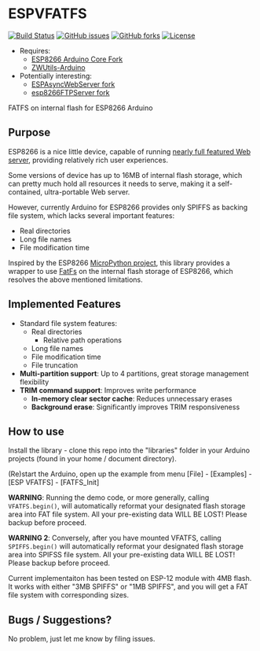 # ESPVFATFS
[![Build Status](https://travis-ci.org/Adam5Wu/ESPVFATFS.svg?branch=master)](https://travis-ci.org/Adam5Wu/ESPVFATFS)
[![GitHub issues](https://img.shields.io/github/issues/Adam5Wu/ESPVFATFS.svg)](https://github.com/Adam5Wu/ESPVFATFS/issues)
[![GitHub forks](https://img.shields.io/github/forks/Adam5Wu/ESPVFATFS.svg)](https://github.com/Adam5Wu/ESPVFATFS/network)
[![License](https://img.shields.io/github/license/Adam5Wu/ESPVFATFS.svg)](./LICENSE)

* Requires:
	- [ESP8266 Arduino Core Fork](https://github.com/Adam5Wu/Arduino-esp8266)
	- [ZWUtils-Arduino](https://github.com/Adam5Wu/ZWUtils-Arduino)
* Potentially interesting:
	- [ESPAsyncWebServer fork](https://github.com/Adam5Wu/ESPAsyncWebServer)
	- [esp8266FTPServer fork](https://github.com/Adam5Wu/esp8266FTPServer)

FATFS on internal flash for ESP8266 Arduino

## Purpose

ESP8266 is a nice little device, capable of running [nearly full featured Web server](https://github.com/me-no-dev/ESPAsyncWebServer), providing relatively rich user experiences.

Some versions of device has up to 16MB of internal flash storage, which can pretty much hold all resources it needs to serve, making it a self-contained, ultra-portable Web server.

However, currently Arduino for ESP8266 provides only SPIFFS as backing file system, which lacks several important features:
- Real directories
- Long file names
- File modification time

Inspired by the ESP8266 [MicroPython project](https://github.com/Adam5Wu/ESPAsyncWebServer), this library provides a wrapper to use [FatFs](http://elm-chan.org/fsw/ff/00index_e.html) on the internal flash storage of ESP8266, which resolves the above mentioned limitations.

## Implemented Features

- Standard file system features:
	- Real directories
		- Relative path operations
	- Long file names
	- File modification time
	- File truncation
- **Multi-partition support**: Up to 4 partitions, great storage management flexibility
- **TRIM command support**: Improves write performance
	- **In-memory clear sector cache**: Reduces unnecessary erases
	- **Background erase**: Significantly improves TRIM responsiveness

## How to use

Install the library - clone this repo into the "libraries" folder in your Arduino projects (found in your home / document directory).

(Re)start the Arduino, open up the example from menu [File] - [Examples] - [ESP VFATFS] - [FATFS_Init]

**WARNING**: Running the demo code, or more generally, calling `VFATFS.begin()`, will automatically reformat your designated flash storage area into FAT file system. All your pre-existing data WILL BE LOST! Please backup before proceed.

**WARNING 2**: Conversely, after you have mounted VFATFS, calling `SPIFFS.begin()` will automatically reformat your designated flash storage area into SPIFSS file system. All your pre-existing data WILL BE LOST! Please backup before proceed.

Current implementaiton has been tested on ESP-12 module with 4MB flash. It works with either "3MB SPIFFS" or "1MB SPIFFS", and you will get a FAT file system with corresponding sizes.

## Bugs / Suggestions?

No problem, just let me know by filing issues.
